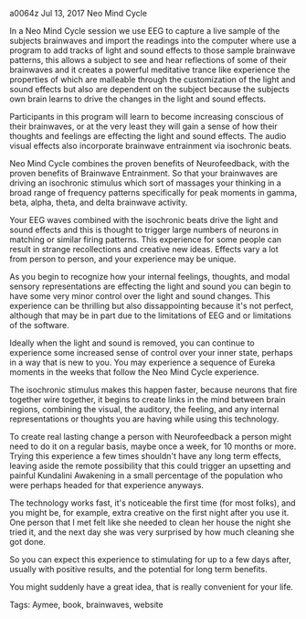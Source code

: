 a0064z
Jul 13, 2017
Neo Mind Cycle

In a Neo Mind Cycle session we use EEG to capture a live sample of the subjects brainwaves and import the readings into the computer where use a program to add tracks of light and sound effects to those sample brainwave patterns, this allows a subject to see and hear reflections of some of their brainwaves and it creates a powerful meditative trance like experience the properties of which are malleable through the customization of the light and sound effects but also are dependent on the subject because the subjects own brain learns to drive the changes in the light and sound effects.

Participants in this program will learn to become increasing conscious of their brainwaves, or at the very least they will gain a sense of how their thoughts and feelings are effecting the light and sound effects. The audio visual effects also incorporate brainwave entrainment via isochronic beats.

Neo Mind Cycle combines the proven benefits of Neurofeedback, with the proven benefits of Brainwave Entrainment. So that your brainwaves are driving an isochronic stimulus which sort of massages your thinking in a broad range of frequency patterns specifically for peak moments in gamma, beta, alpha, theta, and delta brainwave activity.

Your EEG waves combined with the isochronic beats drive the light and sound effects and this is thought to trigger large numbers of neurons in matching or similar firing patterns. This experience for some people can result in strange recollections and creative new ideas. Effects vary a lot from person to person, and your experience may be unique.

As you begin to recognize how your internal feelings, thoughts, and modal sensory representations are effecting the light and sound you can begin to have some very minor control over the light and sound changes. This experience can be thrilling but also dissappointing because it's not perfect, although that may be in part due to the limitations of EEG and or limitations of the software.

Ideally when the light and sound is removed, you can continue to experience some increased sense of control over your inner state, perhaps in a way that is new to you. You may experience a sequence of Eureka moments in the weeks that follow the Neo Mind Cycle experience.

The isochronic stimulus makes this happen faster, because neurons that fire together wire together, it begins to create links in the mind between brain regions, combining the visual, the auditory, the feeling, and any internal representations or thoughts you are having while using this technology.

To create real lasting change a person with Neurofeedback a person might need to do it on a regular basis, maybe once a week, for 10 months or more. Trying this experience a few times shouldn't have any long term effects, leaving aside the remote possibility that this could trigger an upsetting and painful Kundalini Awakening in a small percentage of the population who were perhaps headed for that experience anyways.

The technology works fast, it's noticeable the first time (for most folks), and you might be, for example, extra creative on the first night after you use it. One person that I met felt like she needed to clean her house the night she tried it, and the next day she was very surprised by how much cleaning she got done.

So you can expect this experience to stimulating for up to a few days after, usually with positive results, and the potential for long term benefits.

You might suddenly have a great idea, that is really convenient for your life.


Tags:
  Aymee, book, brainwaves, website
